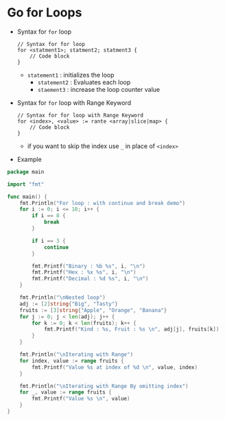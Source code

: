 # Go for Loops

- Syntax for `for` loop
    ```
    // Syntax for for loop
    for <statment1>; statment2; statment3 {
        // Code block
    } 
    ```
    - `statement1` : initializes the loop
      - `statement2` : Evaluates each loop
      - `staement3` : increase the loop counter value

- Syntax for `for` loop with Range Keyword
    ```
    // Syntax for for loop with Range Keyword
    for <index>, <value> := rante <array|slice|map> {
        // Code block
    }
    ```
    - if you want to skip the index use `_` in place of `<index>`

- Example
```go
package main

import "fmt"

func main() {
	fmt.Println("For loop : with continue and break demo")
	for i := 0; i <= 10; i++ {
		if i == 8 {
			break
		}

		if i == 3 {
			continue
		}

		fmt.Printf("Binary : %b %s", i, "\n")
		fmt.Printf("Hex : %x %s", i, "\n")
		fmt.Printf("Decimal : %d %s", i, "\n")
	}

	fmt.Println("\nNested loop")
	adj := [2]string{"Big", "Tasty"}
	fruits := [3]string{"Apple", "Orange", "Banana"}
	for j := 0; j < len(adj); j++ {
		for k := 0; k < len(fruits); k++ {
			fmt.Printf("Kind : %s, Fruit : %s \n", adj[j], fruits[k])
		}
	}

	fmt.Println("\nIterating with Range")
	for index, value := range fruits {
		fmt.Printf("Value %s at index of %d \n", value, index)
	}

	fmt.Println("\nIterating with Range By omitting index")
	for _, value := range fruits {
		fmt.Printf("Value %s \n", value)
	}
}
```
